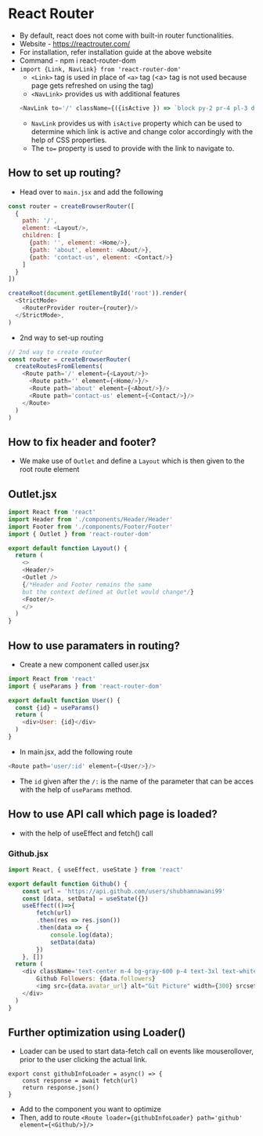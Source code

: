 # React Router
- By default, react does not come with built-in router functionalities.
- Website - https://reactrouter.com/
- For installation, refer installation guide at the above website
- Command - npm i react-router-dom
- `import {Link, NavLink} from 'react-router-dom'`
    - `<Link>` tag is used in place of `<a>` tag (<a\> tag is not used because page gets refreshed on using the tag)
    - `<NavLink>` provides us with additional features
    ```js
    <NavLink to='/' className={({isActive }) => `block py-2 pr-4 pl-3 duration-200 ${isActive ? "text-orange-700": "text-gray-700"} border-b border-gray-100 hover:bg-gray-50 lg:hover:bg-transparent lg:border-0 hover:text-orange-700 lg:p-0`}>
    ```
    - `NavLink` provides us with `isActive` property which can be used to determine which link is active and change color accordingly with the help of CSS properties.
    - The `to=` property is used to provide with the link to navigate to.

## How to set up routing?
- Head over to `main.jsx` and add the following
```js
const router = createBrowserRouter([
  {
    path: '/',
    element: <Layout/>,
    children: [
      {path: '', element: <Home/>},
      {path: 'about', element: <About/>},
      {path: 'contact-us', element: <Contact/>}
    ]
  }  
])

createRoot(document.getElementById('root')).render(
  <StrictMode>
    <RouterProvider router={router}/>
  </StrictMode>,
)
```
- 2nd way to set-up routing
```js
// 2nd way to create router
const router = createBrowserRouter(
  createRoutesFromElements(
    <Route path='/' element={<Layout/>}>
      <Route path='' element={<Home/>}/>
      <Route path='about' element={<About/>}/>
      <Route path='contact-us' element={<Contact/>}/>
    </Route>
  )
)
```
## How to fix header and footer?
- We make use of `Outlet` and define a `Layout` which is then given to the root route element
## Outlet.jsx
```js
import React from 'react'
import Header from './components/Header/Header'
import Footer from './components/Footer/Footer'
import { Outlet } from 'react-router-dom'

export default function Layout() {
  return (
    <>
    <Header/>
    <Outlet />  
    {/*Header and Footer remains the same 
    but the context defined at Outlet would change*/}
    <Footer/>
    </>
  )
}
```

## How to use paramaters in routing?
- Create a new component called user.jsx
```js
import React from 'react'
import { useParams } from 'react-router-dom'

export default function User() {
  const {id} = useParams()
  return (
    <div>User: {id}</div>
  )
}
```
- In main.jsx, add the following route
```js
<Route path='user/:id' element={<User/>}/>
```
- The `id` given after the `/:` is the name of the parameter that can be acces with the help of `useParams` method.

## How to use API call which page is loaded?
- with the help of useEffect and fetch() call
### Github.jsx
```js
import React, { useEffect, useState } from 'react'

export default function Github() {
    const url = 'https://api.github.com/users/shubhamnawani99'
    const [data, setData] = useState({})
    useEffect(()=>{
        fetch(url)
        .then(res => res.json())
        .then(data => {
            console.log(data);
            setData(data)
        })
    }, [])
  return (
    <div className='text-center m-4 bg-gray-600 p-4 text-3xl text-white'>
        Github Followers: {data.followers}
        <img src={data.avatar_url} alt="Git Picture" width={300} srcset="" />
    </div>
  )
}
```
## Further optimization using Loader()
- Loader can be used to start data-fetch call on events like mouserollover, prior to the user clicking the actual link.
```
export const githubInfoLoader = async() => {
    const response = await fetch(url)
    return response.json()
}
```
- Add to the component you want to optimize
- Then, add to route
`<Route loader={githubInfoLoader} path='github' element={<Github/>}/>`


